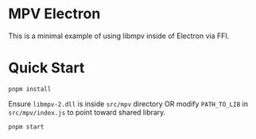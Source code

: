 # MPV Electron

This is a minimal example of using libmpv inside of Electron via FFI.

# Quick Start 
```
pnpm install
```
Ensure `libmpv-2.dll` is inside `src/mpv` directory OR modify `PATH_TO_LIB` in `src/mpv/index.js` to point toward shared library.
```
pnpm start
```